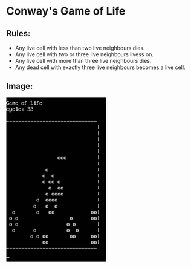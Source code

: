 # Conway's Game of Life

## Rules:
* Any live cell with less than two live neighbours dies.
* Any live cell with two or three live neighbours livess on.
* Any live cell with more than three live neighbours dies.
* Any dead cell with exactly three live neighbours becomes a live cell.

## Image:
![run image](run_image.png)